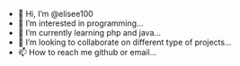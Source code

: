 - 👋 Hi, I’m @elisee100
- 👀 I’m interested in programming...
- 🌱 I’m currently learning php and java...
- 💞️ I’m looking to collaborate on different type of projects...
- 📫 How to reach me github or email...

<!---
elisee100/elisee100 is a ✨ special ✨ repository because its `README.md` (this file) appears on your GitHub profile.
You can click the Preview link to take a look at your changes.
--->
